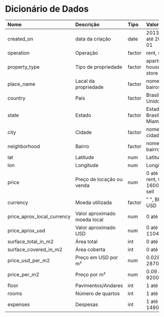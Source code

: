 # Dicionário de Dados

|Nome|Descrição|Tipo| Valores|
|:---|:--------|:---|:-------|
|created_on|data da criação| date| 2013-04-25 até 2016-11-01|
|operation|Operação|factor|rent, sell|
|property_type|Tipo de propriedade|factor|apartment, house, PH, store|
|place_name|Lacal da propriedade|factor| nome dos bairos/cidades |
|country|País|factor|Brasil, Estados Unidos|
|state|Estado|factor|Estados Brasileiros + Miami|
|city|Cidade |factor|nome de cidades|
|neighborhood|Bairro|factor| nome de bairros|
|lat|Latitude|num|Latitude|
|lon|Longitude|num|Longitude|
|price|Preço de locação ou venda|num|0 até 470000 rent, 0 até 160000000 sell|
|currency|Moeda utilizada|factor|" ", BRL, MXN, USD|
|price_aprox_local_currency|Valor aproximado moeda local|num|0 até 353358|
|price_aprox_usd|Valor aproximado USD|num|0 até 110472.8|
|surface_total_in_m2|Área total|int|0 até 200000|
|surface_covered_in_m2|Área coberta|int|0 até 75000|
|price_usd_per_m2|Preço em USD por m²|num|0.028 até 28708.730|
|price_per_m2|Preço por m²|num|0.09 até 92000|
|floor|Pavimentos/Andares|int|1 até 221240|
|rooms|Número de quartos|int|1 até 40|
|expenses|Despesas|int|1 até 1490000|

